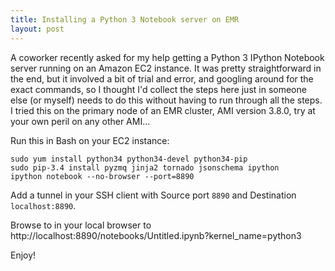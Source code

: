 ```yaml
---
title: Installing a Python 3 Notebook server on EMR
layout: post
---
```


A coworker recently asked for my help getting a Python 3 IPython Notebook server running on an Amazon EC2 instance. It was pretty straightforward in the end, but it involved a bit of trial and error, and googling around for the exact commands, so I thought I'd collect the steps here just in someone else (or myself) needs to do this without having to run through all the steps.
I tried this on the primary node of an  EMR cluster, AMI version 3.8.0, try at your own peril on any other AMI...

Run this in Bash on your EC2 instance:

    sudo yum install python34 python34-devel python34-pip
    sudo pip-3.4 install pyzmq jinja2 tornado jsonschema ipython
    ipython notebook --no-browser --port=8890

Add a tunnel in your SSH client with Source port `8890` and Destination `localhost:8890`.

Browse to in your local browser to
http://localhost:8890/notebooks/Untitled.ipynb?kernel_name=python3

Enjoy!
